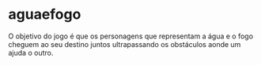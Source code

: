 # aguaefogo
O objetivo do jogo é que os personagens que representam a água e o fogo cheguem ao seu destino juntos ultrapassando os obstáculos aonde um ajuda o outro.
